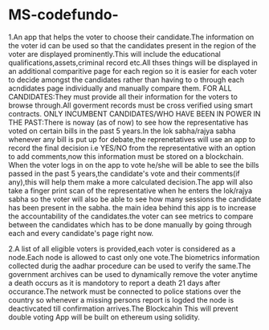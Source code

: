 # MS-codefundo-
1.An app that helps the voter to choose their candidate.The information on the voter id can be used so that the candidates present in the region of the voter are displayed prominently.This will include the educational qualifications,assets,criminal record etc.All thses things will be displayed in an additional comparitive page for each region so it is easier for each voter to decide amongst the candidates rather than having to o through each acndidates page individually and manually compare them. 
    FOR ALL CANDIDATES:They must provide all their information for the voters to browse through.All goverment records must be cross verified using smart contracts. 
   ONLY INCUMBENT CANDIDATES/WHO HAVE BEEN IN POWER IN THE PAST:There is noway (as of now) to see how the representative has voted on certain bills in the past 5 years.In the lok sabha/rajya sabha whenever any bill is put up for debate,the reprenetatives will use an app to record the final decision i.e YES/NO from the representative with an option to add comments,now this information must be stored on a blockchain.
    When the voter logs in on the app to vote he/she will be able to see the bills passed in the past 5 years,the candidate's vote and their comments(if any),this will help them make a more calculated decision.The app will also take a finger print scan of the representative when he enters the lok/rajya sabha so the voter will also be able to see how many sessions the candidate has been present in the sabha.
    the main idea behind this app is to increase the accountability of the candidates.the voter can see metrics to compare between the candidates which has to be done manually by going through each and every candidate's page right now. 

2.A list of all eligible voters is provided,each voter is considered as a node.Each node is allowed to cast only one vote.The biometrics information collected durig the aadhar procedure can be used to verify the same.The government archives can be used to dynamically remove the voter anytime a death occurs as it is mandotory to report a death 21 days after occurance.The network must be connected to police stations over the country so whenever a missing persons report is logded the node is deactivcated till confirmation arrives.The Blockcahin This will prevent double voting
App will be built on ethereum using solidity.
